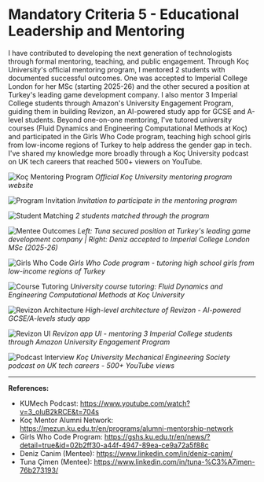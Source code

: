 # Mandatory Criteria 5 - Educational Leadership and Mentoring

I have contributed to developing the next generation of technologists through formal mentoring, teaching, and public engagement. Through Koç University's official mentoring program, I mentored 2 students with documented successful outcomes. One was accepted to Imperial College London for her MSc (starting 2025-26) and the other secured a position at Turkey's leading game development company. I also mentor 3 Imperial College students through Amazon's University Engagement Program, guiding them in building Revizon, an AI-powered study app for GCSE and A-level students. Beyond one-on-one mentoring, I've tutored university courses (Fluid Dynamics and Engineering Computational Methods at Koç) and participated in the Girls Who Code program, teaching high school girls from low-income regions of Turkey to help address the gender gap in tech. I've shared my knowledge more broadly through a Koç University podcast on UK tech careers that reached 500+ viewers on YouTube.

![Koç Mentoring Program](raw/koc-mentor-web.png)
_Official Koç University mentoring program website_

![Program Invitation](raw/koc-mentor-mail.png)
_Invitation to participate in the mentoring program_

![Student Matching](raw/koc-mentor-match-mail.png)
_2 students matched through the program_

![Mentee Outcomes](raw/mentor-linkedin.png)
_Left: Tuna secured position at Turkey's leading game development company | Right: Deniz accepted to Imperial College London MSc (2025-26)_

![Girls Who Code](raw/koc-gwc.png)
_Girls Who Code program - tutoring high school girls from low-income regions of Turkey_

![Course Tutoring](raw/koc-tutor.png)
_University course tutoring: Fluid Dynamics and Engineering Computational Methods at Koç University_

![Revizon Architecture](raw/revizon-diagram.png)
_High-level architecture of Revizon - AI-powered GCSE/A-levels study app_

![Revizon UI](raw/revizon-ui.png)
_Revizon app UI - mentoring 3 Imperial College students through Amazon University Engagement Program_

![Podcast Interview](raw/hakancan-mechtalks-interview.png)
_Koç University Mechanical Engineering Society podcast on UK tech careers - 500+ YouTube views_

---

**References:**
- KUMech Podcast: https://www.youtube.com/watch?v=3_oIuB2kRCE&t=704s
- Koç Mentor Alumni Network: https://mezun.ku.edu.tr/en/programs/alumni-mentorship-network
- Girls Who Code Program: https://gshs.ku.edu.tr/en/news/?detail=true&id=02b2ff30-a44f-4947-89ea-ce9a72a5f88c
- Deniz Canim (Mentee): https://www.linkedin.com/in/deniz-canim/
- Tuna Çimen (Mentee): https://www.linkedin.com/in/tuna-%C3%A7imen-76b273193/
